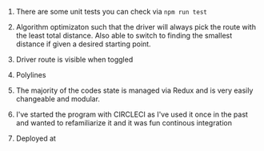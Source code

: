 1. There are some unit tests you can check via `npm run test`
2. Algorithm optimizaton such that the driver will always pick the route with the least total distance. Also able to switch to finding the smallest distance if given a desired starting point.

3. Driver route is visible when toggled
4. Polylines
5. The majority of the codes state is managed via Redux and is very easily changeable and modular.
6. I've started the program with CIRCLECI as I've used it once in the past and wanted to refamiliarize it and it was fun continous integration
7. Deployed at
